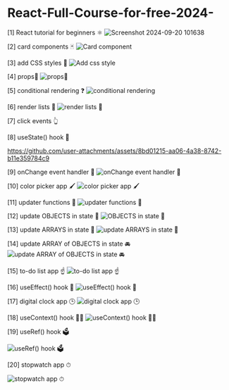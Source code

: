 # React-Full-Course-for-free-2024-



[1] React tutorial for beginners ⚛️
<dr>
![Screenshot 2024-09-20 101638](https://github.com/user-attachments/assets/deb2144f-43d0-4079-9511-2f028bab0dde)

[2] card components 🃏
<dr>
![Card component](https://github.com/user-attachments/assets/44825115-13a7-4537-9c39-586194744f55)

 
[3] add CSS styles 🎨
<dr>
![Add css style](https://github.com/user-attachments/assets/0042f031-6672-43bd-91a2-bb3d31f3a002)

[4] props📧
<dr>
![props📧](https://github.com/user-attachments/assets/44701637-a023-45e1-a181-fbeeea2191e3)

[5] conditional rendering ❓
<dr>
![conditional rendering](https://github.com/user-attachments/assets/480e95fc-e449-47c7-8b5b-d95bc863450b)

[6] render lists 📃
<dr>
![render lists 📃](https://github.com/user-attachments/assets/732519b2-15b2-4144-9c73-49da594d6444)

[7] click events 👆
<dr>

[8] useState() hook 🎣
<dr>


https://github.com/user-attachments/assets/8bd01215-aa06-4a38-8742-b11e359784c9



[9] onChange event handler 🚦
<dr>
![onChange event handler 🚦](https://github.com/user-attachments/assets/215e445a-f47c-4326-9d18-70000a42f8fe)

[10] color picker app 🖌
<dr>
![color picker app 🖌](https://github.com/user-attachments/assets/f0a161f1-12be-4e69-b8ea-cdead3db4420)

[11] updater functions 🔄
<dr>
![updater functions 🔄](https://github.com/user-attachments/assets/6951d54d-7841-4a3d-b603-94ec39806067)

[12] update OBJECTS in state 🚗
<dr>
![OBJECTS in state 🚗](https://github.com/user-attachments/assets/235db770-0f21-4791-8775-4f8b6908eb14)

[13] update ARRAYS in state 🍎
<d>
![update ARRAYS in state 🍎](https://github.com/user-attachments/assets/b252b428-83e7-495d-ae89-9714d11380ab)

[14] update ARRAY of OBJECTS in state 🚘
<dr>
![update ARRAY of OBJECTS in state 🚘](https://github.com/user-attachments/assets/35b400fe-969b-4b7a-861f-2f09422bdc85)

[15] to-do list app ☝
<dr>
![to-do list app ☝](https://github.com/user-attachments/assets/28c162be-2ee3-4832-9002-fc69eb2be4b5)

[16] useEffect() hook 🌟
<dr>
![useEffect() hook 🌟](https://github.com/user-attachments/assets/70c4775c-f2d2-4b98-b08d-30d93f85fc62)

[17] digital clock app 🕒
<dr>
![digital clock app 🕒](https://github.com/user-attachments/assets/60e257c6-321d-424d-ba6f-2f3d63b6ec45)

[18] useContext() hook 🧗‍♂️
<dr>
![useContext() hook 🧗‍♂️](https://github.com/user-attachments/assets/d96a73b0-1691-4427-84bd-c3158bef76ea)

[19] useRef() hook 🗳️

<dr>
 
 ![useRef() hook 🗳️](https://github.com/user-attachments/assets/92177ec4-3960-4c02-9524-38fbfd775867)

 
<dr>
 
[20] stopwatch app ⏱
<dr>

![stopwatch app ⏱](https://github.com/user-attachments/assets/304bb0f8-effa-41c1-bbf8-59b6909cfc3f)

